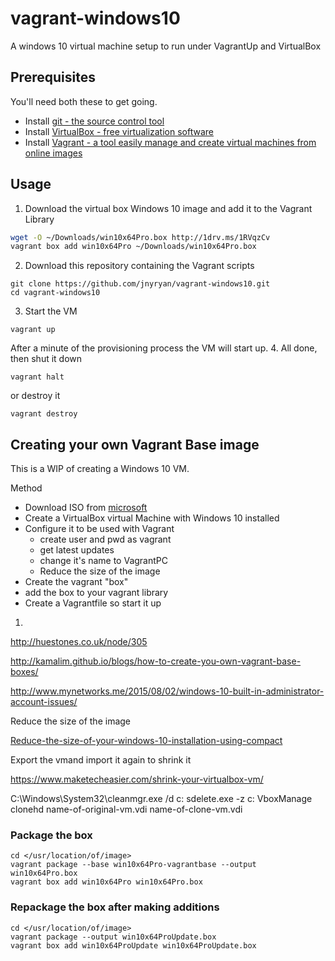 # vagrant-windows10

A windows 10 virtual machine setup to run under VagrantUp and VirtualBox


## Prerequisites

You'll need both these to get going.

- Install [git - the source control tool ](https://git-scm.com/downloads)
- Install [VirtualBox - free virtualization software ](https://www.virtualbox.org/wiki/Downloads)
- Install [Vagrant - a tool easily manage and create virtual machines from online images ](https://www.vagrantup.com/)

## Usage

1. Download the virtual box Windows 10 image and add it to the Vagrant Library
``` bash
wget -O ~/Downloads/win10x64Pro.box http://1drv.ms/1RVqzCv
vagrant box add win10x64Pro ~/Downloads/win10x64Pro.box
```
2. Download this repository containing the Vagrant scripts
```
git clone https://github.com/jnyryan/vagrant-windows10.git
cd vagrant-windows10
```
3. Start the VM
```
vagrant up
```
After a minute of the provisioning process the VM will start up.
4. All done, then shut it down
```
vagrant halt
```
or destroy it
```
vagrant destroy
```

## Creating your own Vagrant Base image

This is a WIP of creating a Windows 10 VM.

Method

- Download ISO from [microsoft](https://www.microsoft.com/en-gb/software-download/windows10)
- Create a VirtualBox virtual Machine with Windows 10 installed
- Configure it to be used with Vagrant
  - create user and pwd as vagrant
  - get latest updates
  - change it's name to VagrantPC
  - Reduce the size of the image
- Create the vagrant "box"
- add the box to your vagrant library
- Create a Vagrantfile so start it up


1.
  http://huestones.co.uk/node/305

  http://kamalim.github.io/blogs/how-to-create-you-own-vagrant-base-boxes/

  http://www.mynetworks.me/2015/08/02/windows-10-built-in-administrator-account-issues/

  Reduce the size of the image

  [Reduce-the-size-of-your-windows-10-installation-using-compact](http://winaero.com/blog/reduce-the-size-of-your-windows-10-installation-using-compact-exe/)

  Export the vmand import it again to shrink it

  https://www.maketecheasier.com/shrink-your-virtualbox-vm/

  C:\Windows\System32\cleanmgr.exe /d c:
  sdelete.exe -z c:
  VboxManage clonehd name-of-original-vm.vdi name-of-clone-vm.vdi

### Package the box

```
cd </usr/location/of/image>
vagrant package --base win10x64Pro-vagrantbase --output win10x64Pro.box
vagrant box add win10x64Pro win10x64Pro.box
```

### Repackage the box after making additions

```
cd </usr/location/of/image>
vagrant package --output win10x64ProUpdate.box
vagrant box add win10x64ProUpdate win10x64ProUpdate.box
```
